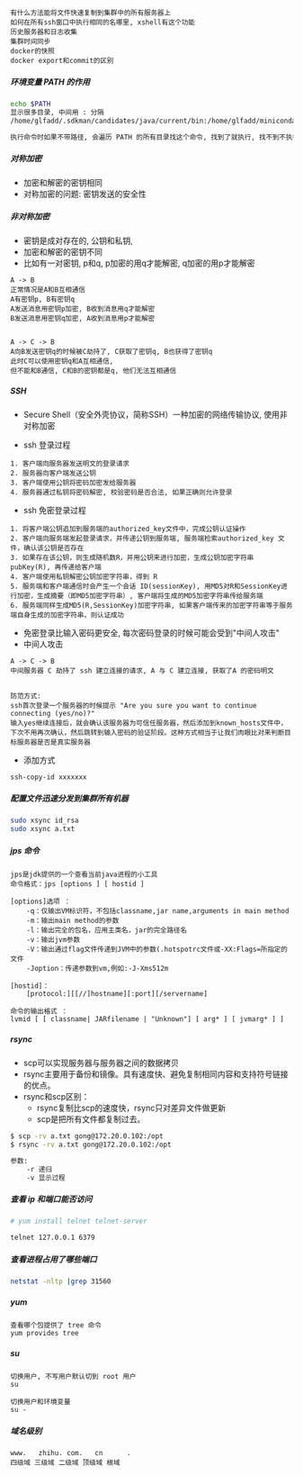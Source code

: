 ```
有什么方法能将文件快速复制到集群中的所有服务器上
如何在所有ssh窗口中执行相同的名哪里, xshell有这个功能
历史服务器和日志收集
集群时间同步
docker的快照
docker export和commit的区别

```



##### 环境变量 PATH 的作用

```bash
echo $PATH
显示很多目录, 中间用 : 分隔
/home/glfadd/.sdkman/candidates/java/current/bin:/home/glfadd/miniconda3/bin:/home/glfadd/miniconda3/condabin:/opt/apache-maven-3.8.1/bin:/usr/local/sbin:/usr/local/bin:/usr/sbin:/usr/bin:/sbin:/bin:/usr/games:/usr/local/games:/snap/bin

执行命令时如果不带路径, 会遍历 PATH 的所有目录找这个命令, 找到了就执行, 找不到不执行
```

##### 对称加密

- 加密和解密的密钥相同
- 对称加密的问题: 密钥发送的安全性

##### 非对称加密

- 密钥是成对存在的, 公钥和私钥, 
- 加密和解密的密钥不同
- 比如有一对密钥, p和q, p加密的用q才能解密, q加密的用p才能解密

```
A -> B
正常情况是A和B互相通信
A有密钥p, B有密钥q
A发送消息用密钥p加密, B收到消息用q才能解密
B发送消息用密钥q加密, A收到消息用p才能解密


A -> C -> B
A向B发送密钥q的时候被C劫持了, C获取了密钥q, B也获得了密钥q
此时C可以使用密钥q和A互相通信, 
但不能和B通信, C和B的密钥都是q, 他们无法互相通信
```

##### SSH

- Secure Shell（安全外壳协议，简称SSH）一种加密的网络传输协议, 使用非对称加密

- ssh 登录过程

```
1. 客户端向服务器发送明文的登录请求
2. 服务器向客户端发送公钥
3. 客户端使用公钥将密码加密发给服务器
4. 服务器通过私钥将密码解密, 校验密码是否合法, 如果正确则允许登录
```

- ssh 免密登录过程

```
1. 将客户端公钥追加到服务端的authorized_key文件中，完成公钥认证操作
2. 客户端向服务端发起登录请求，并传递公钥到服务端, 服务端检索authorized_key 文件，确认该公钥是否存在
3. 如果存在该公钥，则生成随机数R，并用公钥来进行加密，生成公钥加密字符串pubKey(R), 再传递给客户端
4. 客户端使用私钥解密公钥加密字符串，得到 R 
5. 服务端和客户端通信时会产生一个会话 ID(sessionKey), 用MD5对R和SessionKey进行加密，生成摘要（即MD5加密字符串）, 客户端将生成的MD5加密字符串传给服务端
6. 服务端同样生成MD5(R,SessionKey)加密字符串, 如果客户端传来的加密字符串等于服务端自身生成的加密字符串，则认证成功
```

- 免密登录比输入密码更安全, 每次密码登录的时候可能会受到"中间人攻击"
- 中间人攻击

```
A -> C -> B
中间服务器 C 劫持了 ssh 建立连接的请求, A 与 C 建立连接, 获取了A 的密码明文


防范方式: 
ssh首次登录一个服务器的时候提示 "Are you sure you want to continue connecting (yes/no)?"
输入yes继续连接后，就会确认该服务器为可信任服务器，然后添加到known_hosts文件中，下次不用再次确认，然后跳转到输入密码的验证阶段。这种方式相当于让我们肉眼比对来判断目标服务器是否是真实服务器
```

- 添加方式

```
ssh-copy-id xxxxxxx
```

##### 配置文件迅速分发到集群所有机器

```bash
sudo xsync id_rsa
sudo xsync a.txt
```

##### jps 命令

```
jps是jdk提供的一个查看当前java进程的小工具
命令格式：jps [options ] [ hostid ] 

[options]选项 ：
    -q：仅输出VM标识符，不包括classname,jar name,arguments in main method 
    -m：输出main method的参数 
    -l：输出完全的包名，应用主类名，jar的完全路径名 
    -v：输出jvm参数 
    -V：输出通过flag文件传递到JVM中的参数(.hotspotrc文件或-XX:Flags=所指定的文件 
    -Joption：传递参数到vm,例如:-J-Xms512m

[hostid]：
    [protocol:][[//]hostname][:port][/servername]

命令的输出格式 ：
lvmid [ [ classname| JARfilename | "Unknown"] [ arg* ] [ jvmarg* ] ]
```

##### rsync

- scp可以实现服务器与服务器之间的数据拷贝
- rsync主要用于备份和镜像。具有速度快、避免复制相同内容和支持符号链接的优点。
- rsync和scp区别：
  - rsync复制比scp的速度快，rsync只对差异文件做更新
  - scp是把所有文件都复制过去。

```bash
$ scp -rv a.txt gong@172.20.0.102:/opt
$ rsync -rv a.txt gong@172.20.0.102:/opt

参数:
	-r 递归
	-v 显示过程
```

##### 查看 ip 和端口能否访问

```bash
# yum install telnet telnet-server

telnet 127.0.0.1 6379
```

##### 查看进程占用了哪些端口

```bash
netstat -nltp |grep 31560
```

##### yum

```
查看哪个包提供了 tree 命令
yum provides tree
```

##### su

```
切换用户, 不写用户默认切到 root 用户
su

切换用户和环境变量
su -
```

##### 域名级别

```
www.   zhihu. com.   cn      .
四级域 三级域 二级域 顶级域 根域
```


